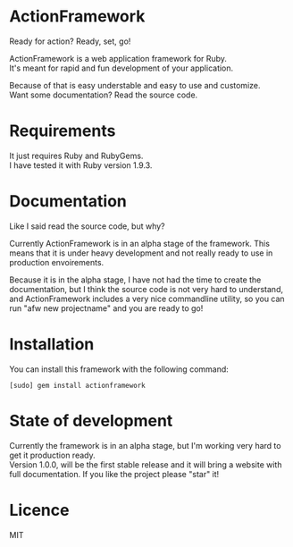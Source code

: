 ActionFramework
===============

Ready for action? Ready, set, go!

ActionFramework is a web application framework for Ruby.   
It's meant for rapid and fun development of your application.

Because of that is easy understable and easy to use and customize.    
Want some documentation? Read the source code.

# Requirements

It just requires Ruby and RubyGems.    
I have tested it with Ruby version 1.9.3.

# Documentation

Like I said read the source code, but why?

Currently ActionFramework is in an alpha stage of the framework. This means that it is under heavy development and not really ready to use in production envoirements.

Because it is in the alpha stage, I have not had the time to create the documentation, but I think the source code is not very hard to understand, and ActionFramework includes a very nice commandline utility, so you can run "afw new projectname" and you are ready to go!

# Installation

You can install this framework with the following command:

    [sudo] gem install actionframework

# State of development

Currently the framework is in an alpha stage, but I'm working very hard to get it production ready.    
Version 1.0.0, will be the first stable release and it will bring a website with full documentation. If you like the project please "star" it!

# Licence

MIT